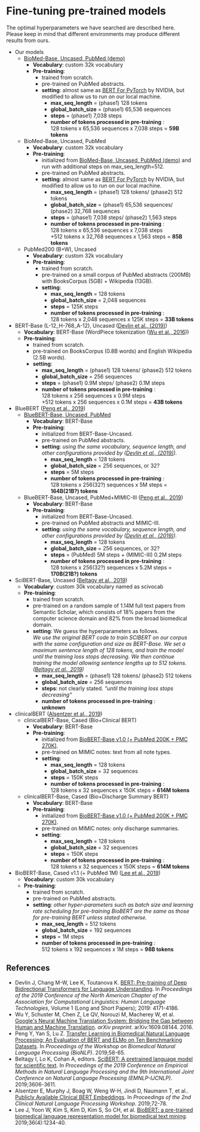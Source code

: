 
# Fine-tuning pre-trained models
The optimal hyperparameters we have searched are described here.  
Please keep in mind that different environments may produce different results from ours.

- Our models
  - [BioMed-Base, Uncased, PubMed (demo)](./BioMed-Base-Uncased_P_demo)
    - **Vocabulary**: custom 32k vocabulary
    - **Pre-training**:
      - trained from scratch.
      - pre-trained on PubMed abstracts.
      - **setting**: almost same as [BERT For PyTorch](https://github.com/NVIDIA/DeepLearningExamples/blob/master/PyTorch/LanguageModeling/BERT/scripts/run_pretraining.sh) by NVIDIA, but modified to allow us to run on our local machine.
        - **max_seq_length** = (phase1) 128 tokens
        - **global_batch_size** = (phase1) 65,536 sequences
        - **steps** = (phase1) 7,038 steps
        - **number of tokens processed in pre-training** :  
          128 tokens x 65,536 sequences x 7,038 steps = **59B tokens**
  - BioMed-Base, Uncased, PubMed
    - **Vocabulary**: custom 32k vocabulary
    - **Pre-training**:
      - initialized from [BioMed-Base, Uncased, PubMed (demo)](./BioMed-Base-Uncased_P_demo) and run with additional steps on max_seq_length=512.
      - pre-trained on PubMed abstracts.
      - **setting**: almost same as [BERT For PyTorch](https://github.com/NVIDIA/DeepLearningExamples/blob/master/PyTorch/LanguageModeling/BERT/scripts/run_pretraining.sh) by NVIDIA, but modified to allow us to run on our local machine.
        - **max_seq_length** = (phase1) 128 tokens/ (phase2) 512 tokens
        - **global_batch_size** = (phase1) 65,536 sequences/ (phase2) 32,768 sequences
        - **steps** = (phase1) 7,038 steps/ (phase2) 1,563 steps
        - **number of tokens processed in pre-training** :  
          128 tokens x 65,536 sequences x 7,038 steps  
          +512 tokens x 32,768 sequences x 1,563 steps = **85B tokens**
  - PubMed200 (B+W), Uncased
    - **Vocabulary**: custom 32k vocabulary
    - **Pre-training**:
      - trained from scratch.
      - pre-trained on a small corpus of PubMed abstracts (200MB) with BooksCorpus (5GB) + Wikipedia (13GB).
      - **setting**:  
        - **max_seq_length** = 128 tokens
        - **global_batch_size** = 2,048 sequences
        - **steps** = 125K steps
        - **number of tokens processed in pre-training** :  
          128 tokens x 2,048 sequences x 125K steps = **33B tokens**
- BERT-Base (L-12_H-768_A-12), Uncased ([Devlin et al., (2019)](#bert))
  - **Vocabulary**: BERT-Base (WordPiece tokenization ([Wu et al., 2016](#wordpiece)))
  - **Pre-training**:
    - trained from scratch.
    - pre-trained on BooksCorpus (0.8B words) and English Wikipedia (2.5B words).
    - **setting**:
      - **max_seq_length** = (phase1) 128 tokens/ (phase2) 512 tokens
      - **global_batch_size** = 256 sequences
      - **steps** = (phase1) 0.9M steps/ (phase2) 0.1M steps
      - **number of tokens processed in pre-training** :  
        128 tokens x 256 sequences x 0.9M steps  
        +512 tokens x 256 sequences x 0.1M steps = **43B tokens**
- BlueBERT ([Peng et al., 2019](#bluebert))
  - [BlueBERT-Base, Uncased, PubMed](./BlueBERT-Base-Uncased_P) 
    - **Vocabulary**: BERT-Base
    - **Pre-training**:
      - initialized from BERT-Base-Uncased.
      - pre-trained on PubMed abstracts.
      - **setting**: *using the same vocabulary, sequence length, and other configurations provided by ([Devlin et al., (2019)](#bert)).*
        - **max_seq_length** = 128 tokens
        - **global_batch_size** = 256 sequences, or 32?
        - **steps** = 5M steps
        - **number of tokens processed in pre-training** :  
          128 tokens x 256(32?) sequences x 5M steps = **164B(21B?) tokens**
  - BlueBERT-Base, Uncased, PubMed+MIMIC-III ([Peng et al., 2019](#bluebert))
    - **Vocabulary**: BERT-Base
    - **Pre-training**:
      - initialized from BERT-Base-Uncased.
      - pre-trained on PubMed abstracts and MIMIC-III.
      - **setting**: *using the same vocabulary, sequence length, and other configurations provided by ([Devlin et al., (2019)](#bert)).*
        - **max_seq_length** = 128 tokens
        - **global_batch_size** = 256 sequences, or 32?
        - **steps** = (PubMed) 5M steps + (MIMIC-III) 0.2M steps
        - **number of tokens processed in pre-training** :  
          128 tokens x 256(32?) sequences x 5.2M steps = **170B(21B?) tokens**
- SciBERT-Base, Uncased ([Beltagy et al., 2019](#scibert))
  - **Vocabulary**: custom 30k vocabulary named as scivocab
  - **Pre-training**:
    - trained from scratch.
    - pre-trained on a random sample of 1.14M full text papers from Semantic Scholar, which consists of 18% papers from the computer science domain and 82% from the broad biomedical domain.
    - **setting**: We guess the hyperparameters as follows.  
      *We use the original BERT code to train SCIBERT on our corpus with the same configuration and size as BERT-Base. We set a maximum sentence length of 128 tokens, and train the model until the training loss stops decreasing. We then continue training the model allowing sentence lengths up to 512 tokens. ([Beltagy et al., 2019](#scibert))*
      - **max_seq_length** = (phase1) 128 tokens/ (phase2) 512 tokens
      - **global_batch_size** = 256 sequences
      - **steps**: not clearly stated. *"until the training loss stops decreasing"*
      - **number of tokens processed in pre-training** :   
        **unknown**
- clinicalBERT ([Alsentzer et al., 2019](#clinicalbert))
  - clinicalBERT-Base, Cased (Bio+Clinical BERT)
    - **Vocabulary**: BERT-Base
    - **Pre-training**:
      - initialized from [BioBERT-Base v1.0 (+ PubMed 200K + PMC 270K)](https://github.com/naver/biobert-pretrained).
      - pre-trained on MIMIC notes: text from all note types.
      - **setting**:
        - **max_seq_length** = 128 tokens
        - **global_batch_size** = 32 sequences
        - **steps** = 150K steps
        - **number of tokens processed in pre-training** :  
          128 tokens x 32 sequences x 150K steps = **614M tokens**
  - clinicalBERT-Base, Cased (Bio+Discharge Summary BERT)
    - **Vocabulary**: BERT-Base
    - **Pre-training**:
      - initialized from [BioBERT-Base v1.0 (+ PubMed 200K + PMC 270K)](https://github.com/naver/biobert-pretrained).
      - pre-trained on MIMIC notes: only discharge summaries. 
      - **setting**:
        - **max_seq_length** = 128 tokens
        - **global_batch_size** = 32 sequences
        - **steps** = 150K steps
        - **number of tokens processed in pre-training** :  
          128 tokens x 32 sequences x 150K steps = **614M tokens**
- BioBERT-Base, Cased v1.1 (+ PubMed 1M) ([Lee et al., 2019](#biobert))
  - **Vocabulary**: custom 30k vocabulary
  - **Pre-training**:
    - trained from scratch.
    - pre-trained on PubMed abstracts.
    - **setting**: *other hyper-parameters such as batch size and learning rate scheduling for pre-training BioBERT are the same as those for pre-training BERT unless stated otherwise.*
      - **max_seq_length** = 512 tokens
      - **global_batch_size** = 192 sequences
      - **steps** = 1M steps
      - **number of tokens processed in pre-training** :  
        512 tokens x 192 sequences x 1M steps = **98B tokens**

## References
- <a id="bert"></a>Devlin J, Chang M-W, Lee K, Toutanova K. [BERT: Pre-training of Deep Bidirectional Transformers for Language Understanding](https://www.aclweb.org/anthology/N19-1423/). In *Proceedings of the 2019 Conference of the North American Chapter of the Association for Computational Linguistics: Human Language Technologies*, Volume 1 (Long and Short Papers); 2019: 4171-4186.
- <a id="wordpiece"></a>Wu Y, Schuster M, Chen Z, Le QV, Norouzi M, Macherey W, et al. [Google's Neural Machine Translation System: Bridging the Gap between Human and Machine Translation](https://research.google/pubs/pub45610/). *arXiv preprint*. arXiv:1609.08144. 2016.
- <a id="bluebert"></a>Peng Y, Yan S, Lu Z. [Transfer Learning in Biomedical Natural Language Processing: An Evaluation of BERT and ELMo on Ten Benchmarking Datasets](https://arxiv.org/abs/1906.05474). In *Proceedings of the Workshop on Biomedical Natural Language Processing (BioNLP)*. 2019;58-65.
- <a id="scibert"></a>Beltagy I, Lo K, Cohan A, editors. [SciBERT: A pretrained language model for scientific text](https://www.aclweb.org/anthology/D19-1371/). In *Proceedings of the 2019 Conference on Empirical Methods in Natural Language Processing and the 9th International Joint Conference on Natural Language Processing (EMNLP-IJCNLP)*. 2019;3606-3611.
- <a id="clinicalbert"></a>Alsentzer E, Murphy J, Boag W, Weng W-H, Jindi D, Naumann T, et al.. [Publicly Available Clinical BERT Embeddings](https://www.aclweb.org/anthology/W19-1909/). In *Proceedings of the 2nd Clinical Natural Language Processing Workshop*. 2019;72-78.
- <a id="biobert"></a>Lee J, Yoon W, Kim S, Kim D, Kim S, So CH, et al. [BioBERT: a pre-trained biomedical language representation model for biomedical text mining](https://www.ncbi.nlm.nih.gov/pubmed/31501885). 2019;36(4):1234-40.

